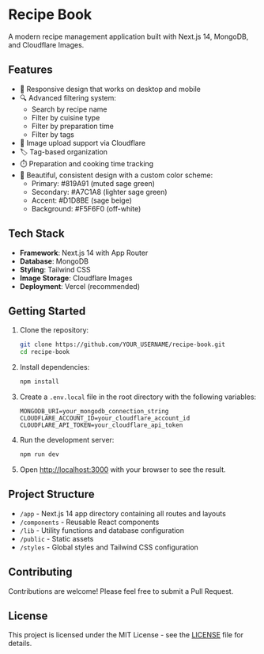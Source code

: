 # Recipe Book

A modern recipe management application built with Next.js 14, MongoDB, and Cloudflare Images.

## Features

- 📱 Responsive design that works on desktop and mobile
- 🔍 Advanced filtering system:
  - Search by recipe name
  - Filter by cuisine type
  - Filter by preparation time
  - Filter by tags
- 📸 Image upload support via Cloudflare
- 🏷️ Tag-based organization
- ⏱️ Preparation and cooking time tracking
- 🎨 Beautiful, consistent design with a custom color scheme:
  - Primary: #819A91 (muted sage green)
  - Secondary: #A7C1A8 (lighter sage green)
  - Accent: #D1D8BE (sage beige)
  - Background: #F5F6F0 (off-white)

## Tech Stack

- **Framework**: Next.js 14 with App Router
- **Database**: MongoDB
- **Styling**: Tailwind CSS
- **Image Storage**: Cloudflare Images
- **Deployment**: Vercel (recommended)

## Getting Started

1. Clone the repository:
   ```bash
   git clone https://github.com/YOUR_USERNAME/recipe-book.git
   cd recipe-book
   ```

2. Install dependencies:
   ```bash
   npm install
   ```

3. Create a `.env.local` file in the root directory with the following variables:
   ```
   MONGODB_URI=your_mongodb_connection_string
   CLOUDFLARE_ACCOUNT_ID=your_cloudflare_account_id
   CLOUDFLARE_API_TOKEN=your_cloudflare_api_token
   ```

4. Run the development server:
   ```bash
   npm run dev
   ```

5. Open [http://localhost:3000](http://localhost:3000) with your browser to see the result.

## Project Structure

- `/app` - Next.js 14 app directory containing all routes and layouts
- `/components` - Reusable React components
- `/lib` - Utility functions and database configuration
- `/public` - Static assets
- `/styles` - Global styles and Tailwind CSS configuration

## Contributing

Contributions are welcome! Please feel free to submit a Pull Request.

## License

This project is licensed under the MIT License - see the [LICENSE](LICENSE) file for details.
 